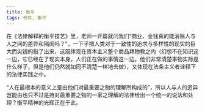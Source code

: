 ```yaml
---
title: 衡平
tags: 书写, 衡平
---
```



在《法律解释的衡平技艺》里，老师一开篇就问我们“商业、金钱真的能消除人与人之间的差异和隔阂吗？”，一下子把人类对于一致性的追求与多样性的现实的巨大而尖锐的指了出来，这既体现在资本主义整个商品拜物教之内（幻想不在知识这一边，它已经在了现实本身，人们正在做的事情这一边。他们非常清楚事物实际是什么样子，但是他们仍然就如同不清楚一样地去做），又体现在法条主义者诠释下的法律实践之中。

“人在最根本的意义上是由他们对最重要之物的理解所构成的”，所以人与人的迥异岂能由也只不过是持对最重要之物的一家之理解的法律给出一个统一的说法和处理？衡平精神的光辉正在于此。

